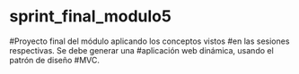 # sprint_final_modulo5
#Proyecto final del módulo aplicando los conceptos vistos
#en las sesiones respectivas. Se debe generar una
#aplicación web dinámica, usando el patrón de diseño
#MVC.
